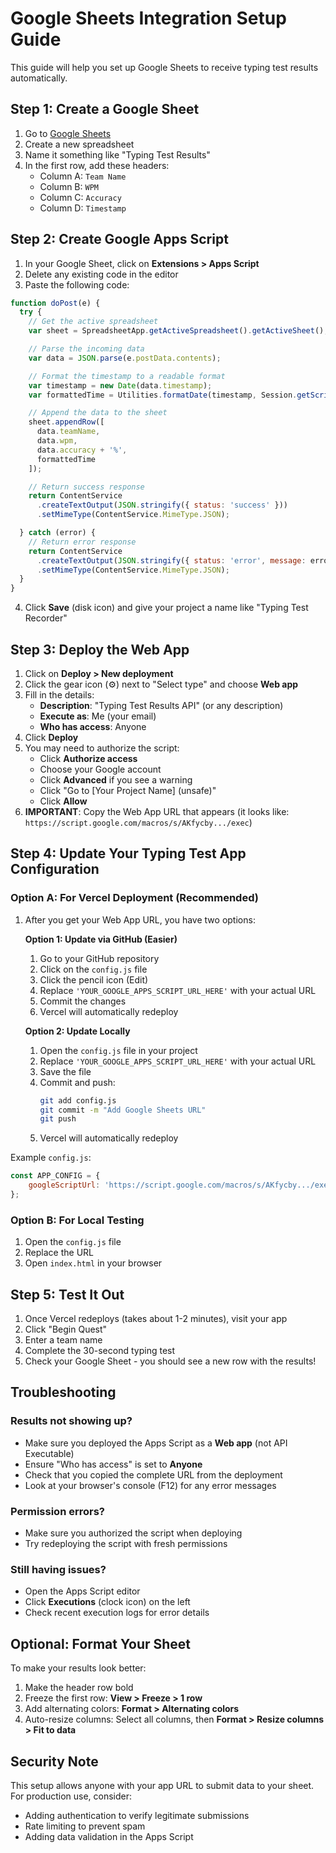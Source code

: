 # Google Sheets Integration Setup Guide

This guide will help you set up Google Sheets to receive typing test results automatically.

## Step 1: Create a Google Sheet

1. Go to [Google Sheets](https://sheets.google.com)
2. Create a new spreadsheet
3. Name it something like "Typing Test Results"
4. In the first row, add these headers:
   - Column A: `Team Name`
   - Column B: `WPM`
   - Column C: `Accuracy`
   - Column D: `Timestamp`

## Step 2: Create Google Apps Script

1. In your Google Sheet, click on **Extensions > Apps Script**
2. Delete any existing code in the editor
3. Paste the following code:

```javascript
function doPost(e) {
  try {
    // Get the active spreadsheet
    var sheet = SpreadsheetApp.getActiveSpreadsheet().getActiveSheet();

    // Parse the incoming data
    var data = JSON.parse(e.postData.contents);

    // Format the timestamp to a readable format
    var timestamp = new Date(data.timestamp);
    var formattedTime = Utilities.formatDate(timestamp, Session.getScriptTimeZone(), "yyyy-MM-dd HH:mm:ss");

    // Append the data to the sheet
    sheet.appendRow([
      data.teamName,
      data.wpm,
      data.accuracy + '%',
      formattedTime
    ]);

    // Return success response
    return ContentService
      .createTextOutput(JSON.stringify({ status: 'success' }))
      .setMimeType(ContentService.MimeType.JSON);

  } catch (error) {
    // Return error response
    return ContentService
      .createTextOutput(JSON.stringify({ status: 'error', message: error.toString() }))
      .setMimeType(ContentService.MimeType.JSON);
  }
}
```

4. Click **Save** (disk icon) and give your project a name like "Typing Test Recorder"

## Step 3: Deploy the Web App

1. Click on **Deploy > New deployment**
2. Click the gear icon (⚙️) next to "Select type" and choose **Web app**
3. Fill in the details:
   - **Description**: "Typing Test Results API" (or any description)
   - **Execute as**: Me (your email)
   - **Who has access**: Anyone
4. Click **Deploy**
5. You may need to authorize the script:
   - Click **Authorize access**
   - Choose your Google account
   - Click **Advanced** if you see a warning
   - Click "Go to [Your Project Name] (unsafe)"
   - Click **Allow**
6. **IMPORTANT**: Copy the Web App URL that appears (it looks like: `https://script.google.com/macros/s/AKfycby.../exec`)

## Step 4: Update Your Typing Test App Configuration

### Option A: For Vercel Deployment (Recommended)

1. After you get your Web App URL, you have two options:

   **Option 1: Update via GitHub (Easier)**
   1. Go to your GitHub repository
   2. Click on the `config.js` file
   3. Click the pencil icon (Edit)
   4. Replace `'YOUR_GOOGLE_APPS_SCRIPT_URL_HERE'` with your actual URL
   5. Commit the changes
   6. Vercel will automatically redeploy

   **Option 2: Update Locally**
   1. Open the `config.js` file in your project
   2. Replace `'YOUR_GOOGLE_APPS_SCRIPT_URL_HERE'` with your actual URL
   3. Save the file
   4. Commit and push:
      ```bash
      git add config.js
      git commit -m "Add Google Sheets URL"
      git push
      ```
   5. Vercel will automatically redeploy

Example `config.js`:
```javascript
const APP_CONFIG = {
    googleScriptUrl: 'https://script.google.com/macros/s/AKfycby.../exec'
};
```

### Option B: For Local Testing

1. Open the `config.js` file
2. Replace the URL
3. Open `index.html` in your browser

## Step 5: Test It Out

1. Once Vercel redeploys (takes about 1-2 minutes), visit your app
2. Click "Begin Quest"
3. Enter a team name
4. Complete the 30-second typing test
5. Check your Google Sheet - you should see a new row with the results!

## Troubleshooting

### Results not showing up?
- Make sure you deployed the Apps Script as a **Web app** (not API Executable)
- Ensure "Who has access" is set to **Anyone**
- Check that you copied the complete URL from the deployment
- Look at your browser's console (F12) for any error messages

### Permission errors?
- Make sure you authorized the script when deploying
- Try redeploying the script with fresh permissions

### Still having issues?
- Open the Apps Script editor
- Click **Executions** (clock icon) on the left
- Check recent execution logs for error details

## Optional: Format Your Sheet

To make your results look better:
1. Make the header row bold
2. Freeze the first row: **View > Freeze > 1 row**
3. Add alternating colors: **Format > Alternating colors**
4. Auto-resize columns: Select all columns, then **Format > Resize columns > Fit to data**

## Security Note

This setup allows anyone with your app URL to submit data to your sheet. For production use, consider:
- Adding authentication to verify legitimate submissions
- Rate limiting to prevent spam
- Adding data validation in the Apps Script
